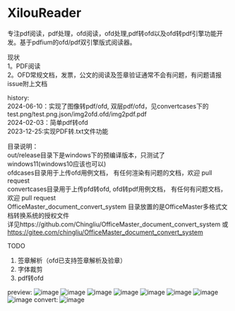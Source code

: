 # XilouReader  
专注pdf阅读，pdf处理，ofd阅读，ofd处理,pdf转ofd以及ofd转pdf引擎功能开发。基于pdfium的ofd/pdf双引擎版式阅读器。  

现状  
1。PDF阅读  
2。OFD常规文档，发票，公文的阅读及签章验证通常不会有问题，有问题请报issue附上文档  

history:  
2024-06-10：实现了图像转pdf/ofd, 双层pdf/ofd，见convertcases下的test.png/test.png.json/img2ofd.ofd/img2pdf.pdf  
2024-02-03：简单pdf转ofd  
2023-12-25:实现PDF转.txt文件功能  


目录说明：  
out/release目录下是windows下的预编译版本，只测试了windows11(windows10应该也可以)  
ofdcases目录用于上传ofd用例文档， 有任何渲染有问题的文档，欢迎 pull request  
convertcases目录用于上传pfd转ofd, ofd转pdf用例文档， 有任何有问题文档，欢迎 pull request   
OfficeMaster_document_convert_system 目录放置的是OfficeMaster多格式文档转换系统的授权文件  
详见https://github.com/Chingliu/OfficeMaster_document_convert_system 或  
https://gitee.com/chingliu/OfficeMaster_document_convert_system  

TODO  
1. 签章解析（ofd已支持签章解析及验章）  
2. 字体裁剪  
3. pdf转ofd  

preview:
![image](preview/drawparam.jpg)
![image](preview/ticket.png)
![image](preview/clips.jpg)
![image](preview/6F575221-72B1-4e0f-8EA1-5457D8205C03.png)
![image](preview/signed.png)
![image](preview/verify.png)
![image](preview/img_border.png)
![image](preview/annots.png)
convert:
![image](preview/pdf2ofd.png)

